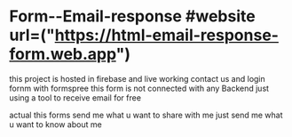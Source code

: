 # Form--Email-response  #website url=("https://html-email-response-form.web.app")
 this project is hosted in firebase and live working contact us and login fornm with formspree
this form is not connected with any Backend  just using a tool to receive email for free



actual this forms send me what u want to share with me 
just send me what u want to know about me 
